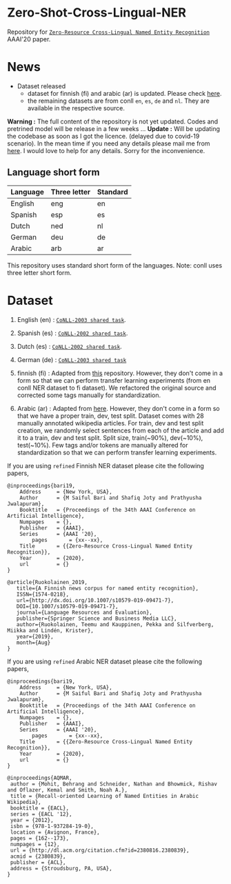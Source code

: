 # Zero-Shot-Cross-Lingual-NER

Repository for [`Zero-Resource Cross-Lingual Named Entity Recognition`](https://arxiv.org/abs/1911.09812) AAAI'20 paper.

# News 

- Dataset released
    - dataset for finnish (fi) and arabic (ar) is updated. Please check [here](https://github.com/ntunlp/Zero-Shot-Cross-Lingual-NER/tree/master/ner_data).
    - the remaining datasets are from conll `en`, `es`, `de` and `nl`. They are available in the respective source. 


**Warning :** The full content of the repository is not yet updated. 
Codes and pretrined model will be release in a few weeks ... 
**Update :** Will be updating the codebase as soon as I got the licence. (delayed due to covid-19 scenario). In the mean time if you need any details please mail me from [here](https://sbmaruf.github.io/). I would love to help for any details. Sorry for the inconvenience. 

## Language short form

| Language | Three letter | Standard |
|---------|-----|----|
| English | eng | en |
| Spanish | esp | es |
| Dutch   | ned | nl |
| German  | deu | de |
| Arabic  | arb | ar |

This repository uses standard short form of the languages. Note: conll uses three letter short form. 


# Dataset

1. English (en) : [`CoNLL-2003 shared task`](https://www.aclweb.org/anthology/W03-0419.pdf).

2. Spanish (es) : [`CoNLL-2002 shared task`](https://www.aclweb.org/anthology/W02-2024.pdf).

3. Dutch (es) : [`CoNLL-2002 shared task`](https://www.aclweb.org/anthology/W02-2024.pdf).

4. German (de) : [`CoNLL-2003 shared task`](https://www.aclweb.org/anthology/W03-0419.pdf)

5. finnish (fi) : Adapted from [this](https://github.com/mpsilfve/finer-data) repository. However, they don't come in a form so that we can perform transfer learning experiments (from en conll NER dataset to fi dataset). We refactored the original source and corrected some tags manually for standardization.

6. Arabic (ar) : Adapted from [here](http://www.cs.cmu.edu/~ark/ArabicNER/). However, they don't come in a form so that we have a proper train, dev, test split. Dataset comes with 28 manually annotated wikipedia articles. For train, dev and test split creation, we randomly select sentences from each of the article and add it to a train, dev and test split. Split size, train(~90%), dev(~10%), test(~10%). Few tags and/or tokens are manually altered for standardization so that we can perform transfer learning experiments.




 

If you are using `refined` Finnish NER dataset please cite the following papers,

```
@inproceedings{bari19,
	Address     = {New York, USA},
	Author      = {M Saiful Bari and Shafiq Joty and Prathyusha Jwalapuram},
	Booktitle   = {Proceedings of the 34th AAAI Conference on Artificial Intelligence},
	Numpages    = {},
	Publisher   = {AAAI},
	Series      = {AAAI '20},
        pages       = {xx--xx},
	Title       = {{Zero-Resource Cross-Lingual Named Entity Recognition}},
	Year        = {2020},
	url         = {}
}
```
```
@article{Ruokolainen_2019,
   title={A Finnish news corpus for named entity recognition},
   ISSN={1574-0218},
   url={http://dx.doi.org/10.1007/s10579-019-09471-7},
   DOI={10.1007/s10579-019-09471-7},
   journal={Language Resources and Evaluation},
   publisher={Springer Science and Business Media LLC},
   author={Ruokolainen, Teemu and Kauppinen, Pekka and Silfverberg, Miikka and Lindén, Krister},
   year={2019},
   month={Aug}
}
```

If you are using `refined` Arabic NER dataset please cite the following papers,

```
@inproceedings{bari19,
	Address     = {New York, USA},
	Author      = {M Saiful Bari and Shafiq Joty and Prathyusha Jwalapuram},
	Booktitle   = {Proceedings of the 34th AAAI Conference on Artificial Intelligence},
	Numpages    = {},
	Publisher   = {AAAI},
	Series      = {AAAI '20},
        pages       = {xx--xx},
	Title       = {{Zero-Resource Cross-Lingual Named Entity Recognition}},
	Year        = {2020},
	url         = {}
}
```
```
@inproceedings{AQMAR,
 author = {Mohit, Behrang and Schneider, Nathan and Bhowmick, Rishav and Oflazer, Kemal and Smith, Noah A.},
 title = {Recall-oriented Learning of Named Entities in Arabic Wikipedia},
 booktitle = {EACL},
 series = {EACL '12},
 year = {2012},
 isbn = {978-1-937284-19-0},
 location = {Avignon, France},
 pages = {162--173},
 numpages = {12},
 url = {http://dl.acm.org/citation.cfm?id=2380816.2380839},
 acmid = {2380839},
 publisher = {ACL},
 address = {Stroudsburg, PA, USA},
} 
```

